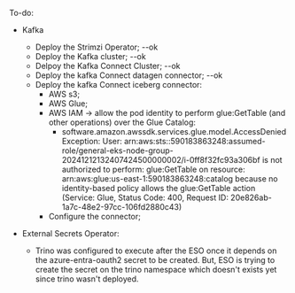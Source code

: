 To-do:

* Kafka
    * Deploy the Strimzi Operator; --ok
    * Deploy the Kafka cluster; --ok
    * Delpoy the Kafka Connect Cluster; --ok
    * Deploy the kafka Connect datagen connector; --ok
    * Deploy the kafka Connect iceberg connector:
        * AWS s3;
        * AWS Glue;
        * AWS IAM -> allow the pod identity to perform glue:GetTable (and other operations) over the Glue Catalog:
            * software.amazon.awssdk.services.glue.model.AccessDeniedException: User: arn:aws:sts::590183863248:assumed-role/general-eks-node-group-20241212132407424500000002/i-0ff8f32fc93a306bf is not authorized to perform: glue:GetTable on resource: arn:aws:glue:us-east-1:590183863248:catalog because no identity-based policy allows the glue:GetTable action (Service: Glue, Status Code: 400, Request ID: 20e826ab-1a7c-48e2-97cc-106fd2880c43)
        * Configure the connector;

* External Secrets Operator:
    * Trino was configured to execute after the ESO once it depends on the azure-entra-oauth2 secret to be created. But, ESO is trying to create the secret on the trino namespace which doesn't exists yet since trino wasn't deployed.